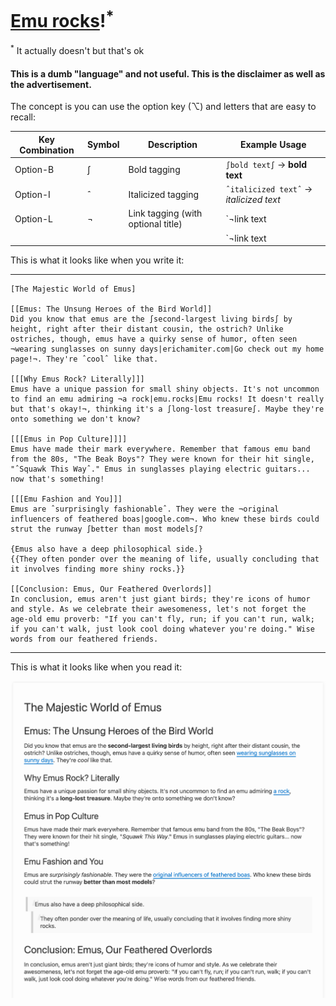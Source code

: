 # [Emu rocks](https://emu.rocks)!<sup>*</sup>

<sup>*</sup> It actually doesn't but that's ok


#### This is a dumb "language" and not useful. This is the disclaimer as well as the advertisement.

The concept is you can use the option key (⌥) and letters that are easy to recall:

| Key Combination | Symbol | Description                        | Example Usage                                      |
|-----------------|--------|------------------------------------|----------------------------------------------------|
| Option-B        | ∫      | Bold tagging                       | `∫bold text∫` → **bold text**                      |
| Option-I        | ˆ      | Italicized tagging                 | `ˆitalicized textˆ` → *italicized text*            |
| Option-L        | ¬      | Link tagging (with optional title) | `¬link text|url¬` → [link text](url)               |
|                 |        |                                    | `¬link text|url|title¬` → [link text](url "title") |


This is what it looks like when you write it:

---

```
[The Majestic World of Emus]

[[Emus: The Unsung Heroes of the Bird World]]
Did you know that emus are the ∫second-largest living birds∫ by height, right after their distant cousin, the ostrich? Unlike ostriches, though, emus have a quirky sense of humor, often seen ¬wearing sunglasses on sunny days|erichamiter.com|Go check out my home page!¬. They're ˆcoolˆ like that.

[[[Why Emus Rock? Literally]]]
Emus have a unique passion for small shiny objects. It's not uncommon to find an emu admiring ¬a rock|emu.rocks|Emu rocks! It doesn't really but that's okay!¬, thinking it's a ∫long-lost treasure∫. Maybe they're onto something we don't know?

[[[Emus in Pop Culture]]]]
Emus have made their mark everywhere. Remember that famous emu band from the 80s, "The Beak Boys"? They were known for their hit single, "ˆSquawk This Wayˆ." Emus in sunglasses playing electric guitars... now that's something!

[[[Emu Fashion and You]]]
Emus are ˆsurprisingly fashionableˆ. They were the ¬original influencers of feathered boas|google.com¬. Who knew these birds could strut the runway ∫better than most models∫?

{Emus also have a deep philosophical side.}
{{They often ponder over the meaning of life, usually concluding that it involves finding more shiny rocks.}}

[[Conclusion: Emus, Our Feathered Overlords]]
In conclusion, emus aren't just giant birds; they're icons of humor and style. As we celebrate their awesomeness, let's not forget the age-old emu proverb: "If you can't fly, run; if you can't run, walk; if you can't walk, just look cool doing whatever you're doing." Wise words from our feathered friends.
```

---

This is what it looks like when you read it:

![](emu-document.png)
